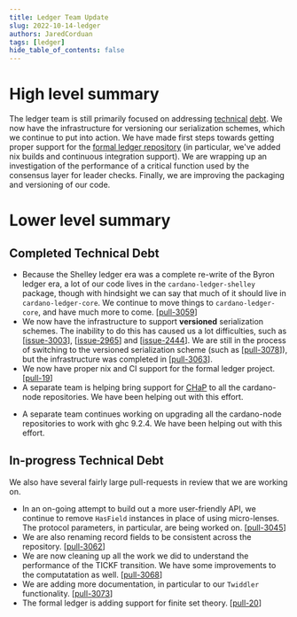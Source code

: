 ```yaml
---
title: Ledger Team Update
slug: 2022-10-14-ledger
authors: JaredCorduan
tags: [ledger]
hide_table_of_contents: false
---
```


# High level summary

The ledger team is still primarily focused on addressing
[technical](https://github.com/input-output-hk/cardano-ledger/issues?q=is%3Aissue+is%3Aopen+label%3A%22%3Acredit_card%3A+technical-debt%22)
[debt](https://github.com/input-output-hk/cardano-ledger/projects/3).
We now have the infrastructure for versioning our serialization schemes,
which we continue to put into action.
We have made first steps towards getting proper support for the
[formal ledger repository](https://github.com/input-output-hk/formal-ledger-specifications)
(in particular, we've added nix builds and
continuous integration support).
We are wrapping up an investigation of the performance of a critical
function used by the consensus layer for leader checks.
Finally, we are improving the packaging and versioning of our code.

# Lower level summary

## Completed Technical Debt

- Because the Shelley ledger era was a complete re-write of the Byron ledger era, a lot of
  our code lives in the `cardano-ledger-shelley` package, though with hindsight we can say that
  much of it should live in `cardano-ledger-core`.
  We continue to move things to `cardano-ledger-core`, and have much more to come. [[pull-3059]]
- We now have the infrastructure to support **versioned** serialization schemes.
  The inability to do this has caused us a lot difficulties,
  such as [[issue-3003]], [[issue-2965]] and [[issue-2444]].
  We are still in the process of switching to the versioned serialization scheme
  (such as [[pull-3078]]),
  but the infrastructure was completed in [[pull-3063]].
- We now have proper nix and CI support for the formal ledger project. [[pull-19]]
- A separate team is helping bring support for
  [CHaP](https://github.com/input-output-hk/cardano-haskell-packages)
  to all the cardano-node repositories.
  We have been helping out with this effort.
* A separate team continues working on upgrading all the
  cardano-node repositories to work with ghc 9.2.4.
  We have been helping out with this effort.

## In-progress Technical Debt

We also have several fairly large pull-requests in review
that we are working on.

- In an on-going attempt to build out a more user-friendly API,
  we continue to remove `HasField` instances in place of using micro-lenses.
  The protocol parameters, in particular, are being worked on. [[pull-3045]]
- We are also renaming record fields to be consistent across the repository. [[pull-3062]]
- We are now cleaning up all the work we did to understand the performance
  of the TICKF transition. We have some improvements to the computatation
  as well. [[pull-3068]]
- We are adding more documentation, in particular to our `Twiddler` functionality. [[pull-3073]]
- The formal ledger is adding support for finite set theory. [[pull-20]]

[issue-2444]: https://github.com/input-output-hk/cardano-ledger/issues/2444
[issue-2965]: https://github.com/input-output-hk/cardano-ledger/issues/2965
[issue-3003]: https://github.com/input-output-hk/cardano-ledger/issues/3003

[pull-3059]: https://github.com/input-output-hk/cardano-ledger/pull/3059
[pull-3045]: https://github.com/input-output-hk/cardano-ledger/pull/3045
[pull-3062]: https://github.com/input-output-hk/cardano-ledger/pull/3062
[pull-3063]: https://github.com/input-output-hk/cardano-ledger/pull/3063
[pull-3068]: https://github.com/input-output-hk/cardano-ledger/pull/3068
[pull-3073]: https://github.com/input-output-hk/cardano-ledger/pull/3073
[pull-3078]: https://github.com/input-output-hk/cardano-ledger/pull/3078
[pull-19]: https://github.com/input-output-hk/formal-ledger-specifications/pull/19
[pull-20]: https://github.com/input-output-hk/formal-ledger-specifications/pull/20
